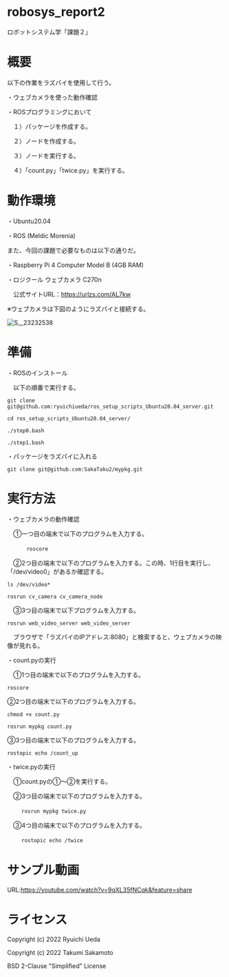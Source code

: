 # robosys_report2

ロボットシステム学「課題２」

# 概要

以下の作業をラズパイを使用して行う。

・ウェブカメラを使った動作確認

・ROSプログラミングにおいて

　１）パッケージを作成する。
 
　２）ノードを作成する。
 
　３）ノードを実行する。
 
　４）「count.py」「twice.py」を実行する。

# 動作環境

・Ubuntu20.04

・ROS (Meldic Morenia)

また、今回の課題で必要なものは以下の通りだ。

・Raspberry Pi 4 Computer Model B (4GB RAM)

・ロジクール ウェブカメラ C270n 

　公式サイトURL：https://urlzs.com/AL7kw
 
※ウェブカメラは下図のようにラズパイと接続する。

![S__23232538](https://user-images.githubusercontent.com/94817675/148517303-4502f90a-ac4e-48e4-8046-bf1a5789f41c.jpg)

# 準備

・ROSのインストール

　以下の順番で実行する。
 
 ```
 git clone git@github.com:ryuichiueda/ros_setup_scripts_Ubuntu20.04_server.git
 
 cd ros_setup_scripts_Ubuntu20.04_server/
 
 ./step0.bash
 
 ./step1.bash
 ```

・パッケージをラズパイに入れる

 ```
 git clone git@github.com:SakaTaku2/mypkg.git
 ```
 
# 実行方法

・ウェブカメラの動作確認

　➀一つ目の端末で以下のプログラムを入力する。

　```　
　roscore 
　```
 
　➁2つ目の端末で以下のプログラムを入力する。この時、1行目を実行し、「/dev/video0」があるか確認する。
 
  ```
  ls /dev/video*
  
  rosrun cv_camera cv_camera_node
  ```
 
 　➂3つ目の端末で以下プログラムを入力する。
  
  ```
  rosrun web_video_server web_video_server
  ```
  
　ブラウザで「ラズパイのIPアドレス:8080」と検索すると、ウェブカメラの映像が見れる。
  
・count.pyの実行

　➀1つ目の端末で以下のプログラムを入力する。
　
  ```
  roscore
  ```
  
  ➁2つ目の端末で以下のプログラムを入力する。
  
  ```
  chmod +x count.py
  
  rosrun mypkg count.py
  ```
  
  ➂3つ目の端末で以下のプログラムを入力する。
  
  ```
  rostopic echo /count_up
  ```
  
・twice.pyの実行

　➀count.pyの➀～➁を実行する。

　➁3つ目の端末で以下のプログラムを入力する。
 
　```
　rosrun mypkg twice.py
　```
 
　➂4つ目の端末で以下のプログラムを入力する。
 
　```
　rostopic echo /twice
　```

# サンプル動画

URL:https://youtube.com/watch?v=9qXL35fNCqk&feature=share

# ライセンス

Copyright (c) 2022 Ryuichi Ueda

Copyright (c) 2022 Takumi Sakamoto

BSD 2-Clause "Simplified" License
